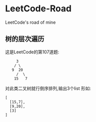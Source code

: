 # LeetCode-Road
LeetCode's road of mine
## 树的层次遍历
这是LeetCode的第107道题:
```
     3
    / \
   9  20
     /  \
    15   7
```
对此类二叉树就行倒序排列,输出3个list
形如:
```
[
  [15,7],
  [9,20],
  [3]
]
```
